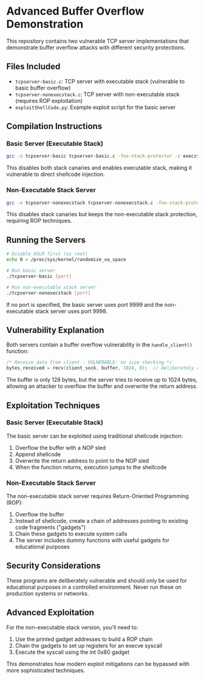 # Advanced Buffer Overflow Demonstration

This repository contains two vulnerable TCP server implementations that demonstrate buffer overflow attacks with different security protections.

## Files Included

- `tcpserver-basic.c`: TCP server with executable stack (vulnerable to basic buffer overflow)
- `tcpserver-nonexecstack.c`: TCP server with non-executable stack (requires ROP exploitation)
- `exploitShellCode.py`: Example exploit script for the basic server

## Compilation Instructions

### Basic Server (Executable Stack)

```bash
gcc -o tcpserver-basic tcpserver-basic.c -fno-stack-protector -z execstack
```

This disables both stack canaries and enables executable stack, making it vulnerable to direct shellcode injection.

### Non-Executable Stack Server

```bash
gcc -o tcpserver-nonexecstack tcpserver-nonexecstack.c -fno-stack-protector
```

This disables stack canaries but keeps the non-executable stack protection, requiring ROP techniques.

## Running the Servers

```bash
# Disable ASLR first (as root)
echo 0 > /proc/sys/kernel/randomize_va_space

# Run basic server
./tcpserver-basic [port]

# Run non-executable stack server
./tcpserver-nonexecstack [port]
```

If no port is specified, the basic server uses port 9999 and the non-executable stack server uses port 9998.

## Vulnerability Explanation

Both servers contain a buffer overflow vulnerability in the `handle_client()` function:

```c
/* Receive data from client - VULNERABLE: no size checking */
bytes_received = recv(client_sock, buffer, 1024, 0);  // Deliberately receiving more than buffer size
```

The buffer is only 128 bytes, but the server tries to receive up to 1024 bytes, allowing an attacker to overflow the buffer and overwrite the return address.

## Exploitation Techniques

### Basic Server (Executable Stack)

The basic server can be exploited using traditional shellcode injection:
1. Overflow the buffer with a NOP sled
2. Append shellcode
3. Overwrite the return address to point to the NOP sled
4. When the function returns, execution jumps to the shellcode

### Non-Executable Stack Server

The non-executable stack server requires Return-Oriented Programming (ROP):
1. Overflow the buffer
2. Instead of shellcode, create a chain of addresses pointing to existing code fragments ("gadgets")
3. Chain these gadgets to execute system calls
4. The server includes dummy functions with useful gadgets for educational purposes

## Security Considerations

These programs are deliberately vulnerable and should only be used for educational purposes in a controlled environment. Never run these on production systems or networks.

## Advanced Exploitation

For the non-executable stack version, you'll need to:
1. Use the printed gadget addresses to build a ROP chain
2. Chain the gadgets to set up registers for an execve syscall
3. Execute the syscall using the int 0x80 gadget

This demonstrates how modern exploit mitigations can be bypassed with more sophisticated techniques.